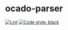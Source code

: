 # ocado-parser

[![Lint](https://github.com/SavageCore/ocado-parser/actions/workflows/black.yml/badge.svg)](https://github.com/SavageCore/ocado-parser/actions/workflows/black.yml) [![Code style: black](https://img.shields.io/badge/code%20style-black-000000.svg)](https://github.com/psf/black)
